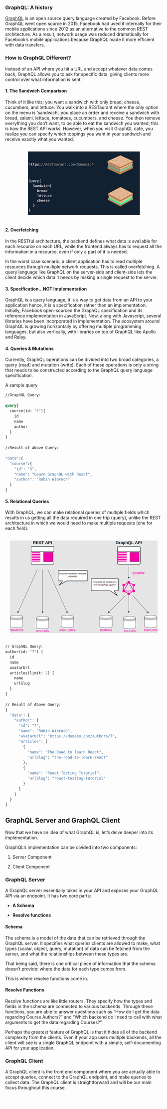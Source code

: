 ### GraphQL: A history

[GraphQL](https://graphql.org/) is an open source query language created by Facebook. Before GraphQL went open source in 2015, Facebook had used it internally for their mobile applications since 2012 as an alternative to the common REST architecture. As a result, network usage was reduced dramatically for Facebook’s mobile applications because GraphQL made it more efficient with data transfers.

### How is GraphQL Different?

Instead of an API where you hit a URL and accept whatever data comes back, GraphQL allows you to ask for specific data, giving clients more control over what information is sent.

#### 1. The Sandwich Comparison

Think of it like this; you want a sandwich with only bread, cheese, cucumbers, and lettuce. You walk into a RESTaurant where the only option on the menu is ‘sandwich’; you place an order and receive a sandwich with bread, salami, lettuce, tomatoes, cucumbers, and cheese. You then remove everything you don’t want, to be able to eat the sandwich you wanted; this is how the REST API works. However, when you visit GraphQL cafe, you realize you can specify which toppings you want in your sandwich and receive exactly what you wanted.

<br>
<div align="center">
	<img src="img/sandwich.png">
</div>
<br>

#### 2. Overfetching

In the RESTful architecture, the backend defines what data is available for each resource on each URL, while the frontend always has to request all the information in a resource, even if only a part of it is needed.

In the worst case scenario, a client application has to read multiple resources through multiple network requests. This is called overfetching. A query language like GraphQL on the server-side and client-side lets the client decide which data it needs by making a single request to the server.


#### 3. Specification…NOT Implementation

GraphQL is a query language, it is a way to get data from an API to your application hence, it is a specification rather than an implementation. Initially, Facebook open-sourced the GraphQL specification and its reference implementation in JavaScript. Now, along with Javascript, several libraries have been incorporated in implementation. The ecosystem around GraphQL is growing horizontally by offering multiple programming languages, but also vertically, with libraries on top of GraphQL like Apollo and Relay.

#### 4. Queries & Mutations 

Currently, GraphQL operations can be divided into two broad categories, a query (read) and mutation (write). Each of these operations is only a string that needs to be constructed according to the GraphQL query language specification.

A sample query

```Graphql
//GraphQL Query:

query{
  course(id: "5"){
    id
    name
    author
  }
}

//Result of above Query:

"data":{
  "course":{
    "id": "5",
    "name": "Learn GraphQL with React",
    "author": "Robin Wieruch"
  }
}
```

#### 5. Relational Queries

With GraphQL, we can make relational queries of multiple fields which results in us getting all the data required in one trip (query), unlike the REST architecture in which we would need to make multiple requests (one for each field).

<br>
<div align="center">
	<img src="img/relqueries.png">
</div>
<br>

```Graphql
// GraphQL Query:
author(id: "7") {
  id
  name
  avatarUrl
  articles(limit: 2) {
    name
    urlSlug
  }
}

// Result of Above Query:
{
  "data": {
    "author": {
      "id": "7",
      "name": "Robin Wieruch",
      "avatarUrl": "https://domain.com/authors/7",
      "articles": [
        {
          "name": "The Road to learn React",
          "urlSlug": "the-road-to-learn-react"
        },
        {
          "name": "React Testing Tutorial",
          "urlSlug": "react-testing-tutorial"
        }
      ]
    }
  }
}
```

## GraphQL Server and GraphQL Client

Now that we have an idea of what GraphQL is, let’s delve deeper into its implementation.

GraphQL’s implementation can be divided into two components:

1. Server Component

2. Client Component


### GraphQL Server

A GraphQL server essentially takes in your API and exposes your GraphQL API via an endpoint. It has two core parts:

* <b>A Schema</b>

* <b>Resolve functions</b>

#### Schema

The schema is a model of the data that can be retrieved through the GraphQL server. It specifies what queries clients are allowed to make, what types (scalar, object, query, mutation) of data can be fetched from the server, and what the relationships between these types are.

That being said, there is one critical piece of information that the schema doesn’t provide: where the data for each type comes from.

This is where resolve functions come in.

#### Resolve Functions

Resolve functions are like little routers. They specify how the types and fields in the schema are connected to various backends. Through these functions, you are able to answer questions such as “How do I get the data regarding Course Authors?” and “Which backend do I need to call with what arguments to get the data regarding Courses?”.

Perhaps the greatest feature of GraphQL is that it hides all of the backend complexity from the clients. Even if your app uses multiple backends, all the client will see is a single GraphQL endpoint with a simple, self-documenting API for your application.

### GraphQL Client

A GraphQL client is the front end component where you are actually able to accept queries, connect to the GraphQL endpoint, and make queries to collect data. The GraphQL client is straightforward and will be our main focus throughout this course.

<br>
<div align="center">
	<img src="img/graphqlclient.png">
</div>
<br>















































